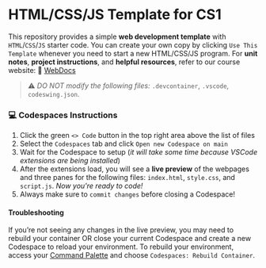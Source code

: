 # HTML/CSS/JS Template for CS1

This repository provides a simple **web development template** with `HTML`/`CSS`/`JS` starter code. You can create your own copy by clicking `Use This Template` whenever you need to start a new HTML/CSS/JS program. For **unit notes**, **project instructions**, and **helpful resources**, refer to our course website: 📖 [WebDocs](https://coderina.dev/webdocs/)

> ⚠️ _DO NOT modify the following files:_ `.devcontainer`, `.vscode`, `codeswing.json`.

### 💻 Codespaces Instructions
1. Click the green `<> Code` button in the top right area above the list of files
2. Select the `Codespaces` tab and click `Open new Codespace on main`
3. Wait for the Codespace to setup (_it will take some time because VSCode extensions are being installed_)
4. After the extensions load, you will see a **live preview** of the webpages and three panes for the following files: `index.html`, `style.css`, and `script.js`. _Now you're ready to code!_
5. Always make sure to `commit changes` before closing a Codespace!

#### Troubleshooting
If you’re not seeing any changes in the live preview, you may need to rebuild your container OR close your current Codespace and create a new Codespace to reload your environment. To rebuild your environment, access your [Command Palette](https://docs.github.com/en/codespaces/codespaces-reference/using-the-vs-code-command-palette-in-codespaces) and choose `Codespaces: Rebuild Container`. 


